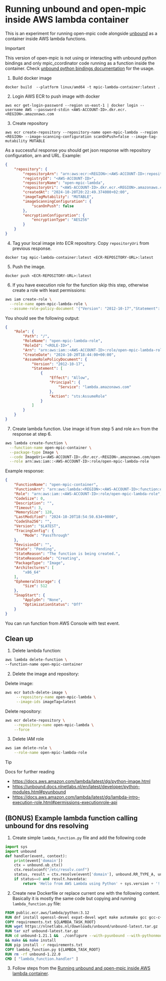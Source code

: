 # Running unbound and open-mpic inside AWS lambda container

This is an experiment for running open-mpic code alongside [unbound](https://github.com/NLnetLabs/unbound) as a container inside AWS lambda functions.
> [!IMPORTANT]
> This version of open-mpic is not using or interacting with unbound python bindings and only mpic_ccordinator code running as a function inside the container.
Check [unbound python bindings documentation](https://unbound.docs.nlnetlabs.nl/en/latest/developer/python-modules.html#pyunbound) for the usage.

1. Build docker image

`docker build  --platform linux/amd64 -t mpic-lambda-container:latest .`

2. Login AWS ECR to push image with docker

`aws ecr get-login-password --region us-east-1 | docker login --username AWS --password-stdin <AWS-ACCOUNT-ID>.dkr.ecr.<REGION>.amazonaws.com`

3. Create repository

`aws ecr create-repository --repository-name open-mpic-lambda --region <REGION> --image-scanning-configuration scanOnPush=false --image-tag-mutability MUTABLE`

As a successful response you should get json response with repository configuration, arn and URL. Example:
```json
{
    "repository": {
        "repositoryArn": "arn:aws:ecr:<REGION>:<AWS-ACCOUNT-ID>:repository/open-mpic-lambda",
        "registryId": "<AWS-ACCOUNT-ID>",
        "repositoryName": "open-mpic-lambda",
        "repositoryUri": "<AWS-ACCOUNT-ID>.dkr.ecr.<REGION>.amazonaws.com/open-mpic-lambda",
        "createdAt": "2024-10-20T20:22:49.374000+02:00",
        "imageTagMutability": "MUTABLE",
        "imageScanningConfiguration": {
            "scanOnPush": false
        },
        "encryptionConfiguration": {
            "encryptionType": "AES256"
        }
    }
}
```

4. Tag your local image into ECR repository. Copy `repositoryUri` from previous response.

`docker tag mpic-lambda-container:latest <ECR-REPOSITORY-URL>:latest`

5. Push the image.

`docker push <ECR-REPOSITORY-URL>:latest`

6. If you have execution role for the function skip this step, otherwise create a role with least permissions:

```sh
aws iam create-role \
  --role-name open-mpic-lambda-role \
  --assume-role-policy-document '{"Version": "2012-10-17","Statement": [{ "Effect": "Allow", "Principal": {"Service": "lambda.amazonaws.com"}, "Action": "sts:AssumeRole"}]}'
  ```

  You should see the following output:

  ```json
  {
      "Role": {
          "Path": "/",
          "RoleName": "open-mpic-lambda-role",
          "RoleId": "<ROLE-ID>",
          "Arn": "arn:aws:iam::<AWS-ACCOUNT-ID>:role/open-mpic-lambda-role",
          "CreateDate": "2024-10-20T18:44:00+00:00",
          "AssumeRolePolicyDocument": {
              "Version": "2012-10-17",
              "Statement": [
                  {
                      "Effect": "Allow",
                      "Principal": {
                          "Service": "lambda.amazonaws.com"
                      },
                      "Action": "sts:AssumeRole"
                  }
              ]
          }
      }
  }
```

7. Create lambda function. Use image id from step 5 and role `Arn` from the response at step 6.

```sh
aws lambda create-function \
  --function-name open-mpic-container \
  --package-type Image \
  --code ImageUri=<AWS-ACCOUNT-ID>.dkr.ecr.<REGION>.amazonaws.com/open-mpic-lambda:latest \
  --role arn:aws:iam::<AWS-ACCOUNT-ID>:role/open-mpic-lambda-role
```

Example response:

```json
{
    "FunctionName": "open-mpic-container",
    "FunctionArn": "arn:aws:lambda:<REGION>:<AWS-ACCOUNT-ID>:function:open-mpic-container",
    "Role": "arn:aws:iam::<AWS-ACCOUNT-ID>:role/open-mpic-lambda-role",
    "CodeSize": 0,
    "Description": "",
    "Timeout": 3,
    "MemorySize": 128,
    "LastModified": "2024-10-20T18:54:50.634+0000",
    "CodeSha256": "",
    "Version": "$LATEST",
    "TracingConfig": {
        "Mode": "PassThrough"
    },
    "RevisionId": "",
    "State": "Pending",
    "StateReason": "The function is being created.",
    "StateReasonCode": "Creating",
    "PackageType": "Image",
    "Architectures": [
        "x86_64"
    ],
    "EphemeralStorage": {
        "Size": 512
    },
    "SnapStart": {
        "ApplyOn": "None",
        "OptimizationStatus": "Off"
    }
}
```

You can run function from AWS Console with test event.

## Clean up
1. Delete lambda function:
```sh
aws lambda delete-function \
--function-name open-mpic-container
```
2. Delete the image and repository:

Delete image:
```sh
aws ecr batch-delete-image \
     --repository-name open-mpic-lambda \
     --image-ids imageTag=latest
```

Delete repository:
```sh
aws ecr delete-repository \
    --repository-name open-mpic-lambda \
    --force
```

3. Delete IAM role

```sh
aws iam delete-role \
    --role-name open-mpic-lambda-role
```

> [!TIP]
> Docs for further reading
> * https://docs.aws.amazon.com/lambda/latest/dg/python-image.html
> * https://unbound.docs.nlnetlabs.nl/en/latest/developer/python-modules.html#pyunbound
> * https://docs.aws.amazon.com/lambda/latest/dg/lambda-intro-execution-role.html#permissions-executionrole-api


## (BONUS) Example lambda function calling unbound for dns resolving
1. Create simple `lambda_function.py` file and add the following code

```python
import sys
import unbound
def handler(event, context):
    print(event['domain'])
    ctx = unbound.ub_ctx()
    ctx.resolvconf("/etc/resolv.conf")
    status, result = ctx.resolve(event['domain'], unbound.RR_TYPE_A, unbound.RR_CLASS_IN)
    if status==0 and result.havedata:
        return 'Hello from AWS Lambda using Python' + sys.version + '!' + str(result.data.address_list)
```

2. Create new Dockerfile or replace current one with the following content. Basically it is mostly the same code but copying and running `lambda_function.py` file:

```dockerfile
FROM public.ecr.aws/lambda/python:3.12
RUN dnf install openssl-devel expat-devel wget make automake gcc gcc-c++ kernel-devel swig tar gzip -y
COPY requirements.txt ${LAMBDA_TASK_ROOT}
RUN wget https://nlnetlabs.nl/downloads/unbound/unbound-latest.tar.gz
RUN tar xzf unbound-latest.tar.gz
RUN cd unbound-1.21.1 &&  ./configure --with-pyunbound --with-pythonmodule \
&& make && make install
RUN pip install -r requirements.txt
COPY lambda_function.py ${LAMBDA_TASK_ROOT}
RUN rm -rf unbound-1.22.0
CMD [ "lambda_function.handler" ]
```

3. Follow steps from the [Running unbound and open-mpic inside AWS lambda container](#running-unbound-and-open-mpic-inside-aws-lambda-container).
